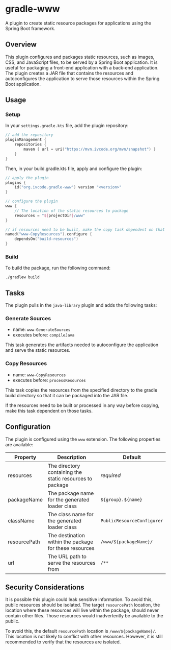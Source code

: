 # gradle-www
A plugin to create static resource packages for applications using the Spring Boot framework.

## Overview
This plugin configures and packages static resources, such as images, CSS, and JavaScript files, to be served by a
Spring Boot application. It is useful for packaging a front-end application with a back-end application. The plugin
creates a JAR file that contains the resources and autoconfigures the application to serve those resources within the
Spring Boot application.

## Usage

### Setup

In your `settings.gradle.kts` file, add the plugin repository:
```kotlin
// add the repository
pluginManagement {
    repositories {
        maven { url = uri("https://mvn.ivcode.org/mvn/snapshot") }
    }
}
```

Then, in your build.gradle.kts file, apply and configure the plugin:
```kotlin
// apply the plugin
plugins {
    id("org.ivcode.gradle-www") version "<version>"
}

// configure the plugin
www {
    // The location of the static resources to package
    resources = "${projectDir}/www"
}

// if resources need to be built, make the copy task dependent on that (optional)
named("www-CopyResources").configure {
    dependsOn("build-resources")
}

```

### Build

To build the package, run the following command:

```shell
./gradlew build
```

## Tasks
The plugin pulls in the `java-library` plugin and adds the following tasks:

### Generate Sources
 - name: `www-GenerateSources`
 - executes before: `compileJava`

This task generates the artifacts needed to autoconfigure the application and serve the static resources.


### Copy Resources
 - name: `www-CopyResources`
 - executes before: `processResources`

This task copies the resources from the specified directory to the gradle build directory so that it can be packaged
into the JAR file.

If the resources need to be built or processed in any way before copying, make this task dependent on those tasks.

## Configuration

The plugin is configured using the `www` extension. The following properties are available:

| Property      | Description                                              | Default                    |
|---------------|----------------------------------------------------------|----------------------------|
| resources     | The directory containing the static resources to package | *required*                 |
| packageName   | The package name for the generated loader class          | `${group}.${name}`         |
| className     | The class name for the generated loader class            | `PublicResourceConfigurer` |
| resourcePath  | The destination within the package for these resources   | `/www/${packageName}/`     |
| url           | The URL path to serve the resources from                 | `/**`                      |

## Security Considerations
It is possible this plugin could leak sensitive information. To avoid this, public resources should be isolated. The
target `resourcePath` location, the location where these resources will live within the package, should never contain
other files. Those resources would inadvertently be available to the public.

To avoid this, the default `resourcePath` location is `/www/${packageName}/`. This location is not likely to conflict
with other resources. However, it is still recommended to verify that the resources are isolated.